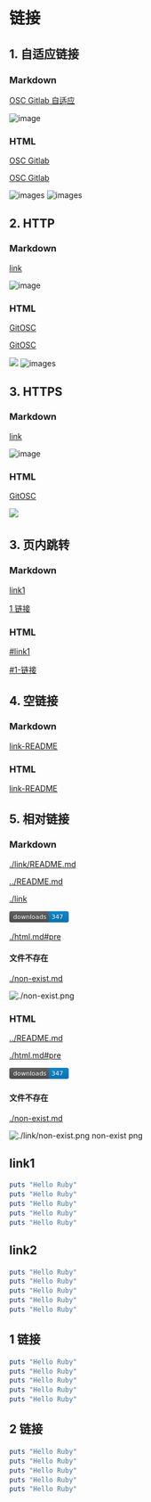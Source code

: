 # 链接

## 1. 自适应链接

### Markdown

[OSC Gitlab 自适应](//www.oschina.net/p/gitlab)

![image](//git.oschina.net/uploads/images/2017/0810/183500_34179a09_340906.jpeg)

### HTML

<a href="//www.oschina.net/p/gitlab">OSC Gitlab</a>

<a href="//www.oschina.net/p/gitlab" class="cls">OSC Gitlab</a>

<img alt="images" src="https://git.oschina.net/uploads/images/2017/0810/183500_34179a09_340906.jpeg"/>

<img alt="images" src="https://git.oschina.net/uploads/images/2017/0810/183500_34179a09_340906.jpeg" class="cls"/>

## 2. HTTP

### Markdown

[link](http://git.oschina.net/osc/osc/blob/master/readme.md)

![image](http://git.oschina.net/uploads/images/2017/0810/183500_34179a09_340906.jpeg)

### HTML

<a href="http://git.oschina.net/osc/osc/blob/master/readme.md">GitOSC</a>

<a href="http://git.oschina.net/osc/osc/blob/master/readme.md" class="cls">GitOSC</a>

<img src="https://git.oschina.net/uploads/images/2017/0810/183500_34179a09_340906.jpeg"/>

<img alt="images" src="https://git.oschina.net/uploads/images/2017/0810/183500_34179a09_340906.jpeg"/>

## 3. HTTPS

### Markdown

[link](https://git.oschina.net/osc/osc/blob/master/readme.md)

![image](https://git.oschina.net/uploads/images/2017/0810/183500_34179a09_340906.jpeg)

### HTML

<a href="https://git.oschina.net/osc/osc/blob/master/readme.md" class="cls">GitOSC</a>

<img src="https://git.oschina.net/uploads/images/2017/0810/183500_34179a09_340906.jpeg"/>

## 3. 页内跳转

### Markdown

[link1](#link1)

[1 链接](#1-链接)

### HTML

<a href="#link1">#link1</a>

<a href="#1-链接">#1-链接</a>

## 4. 空链接

### Markdown

[link-README]()

### HTML

<a href="">link-README</a>

## 5. 相对链接

### Markdown

[./link/README.md](./link/README.md)

[../README.md](../README.md)

[./link](./link)

![./link/1.png](./link/1.png)

[./html.md#pre](./html.md#pre)

#### 文件不存在

[./non-exist.md](./non-exist.md)

![./non-exist.png](./non-exist.png)

### HTML

<a href="../README.md">../README.md</a>

<a href="./html.md#pre">./html.md#pre</a>

<img src="./link/1.png" alt="./link/1.png"/>

#### 文件不存在

<a href="./non-exist.md">./non-exist.md</a>

<img src="./link/non-exist.png" alt="./link/non-exist.png"/> non-exist png

## link1

```ruby
puts "Hello Ruby"
puts "Hello Ruby"
puts "Hello Ruby"
puts "Hello Ruby"
puts "Hello Ruby"
```

## link2

```ruby
puts "Hello Ruby"
puts "Hello Ruby"
puts "Hello Ruby"
puts "Hello Ruby"
puts "Hello Ruby"
```

## 1 链接

```ruby
puts "Hello Ruby"
puts "Hello Ruby"
puts "Hello Ruby"
puts "Hello Ruby"
puts "Hello Ruby"
```

## 2 链接

```ruby
puts "Hello Ruby"
puts "Hello Ruby"
puts "Hello Ruby"
puts "Hello Ruby"
puts "Hello Ruby"
```
